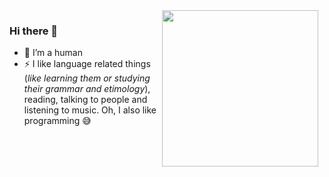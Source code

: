 
<img src="https://spotify-github-profile.vercel.app/api/view?uid=zranx84j3h218lkfyhrl0u8jp&cover_image=true&theme=default" style="float: right; margin: 0 10px 0 0;" align="right" width="250px">

### Hi there 👋

<!--
**Vic0005/Vic0005** is a ✨ _special_ ✨ repository because its `README.md` (this file) appears on your GitHub profile.--->

- 🔭 I’m a human
- ⚡ I like language related things (*like learning them or studying their grammar and etimology*), reading, talking to people and listening to music. Oh, I also like programming 😅 

